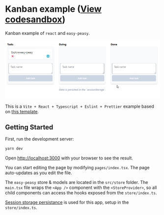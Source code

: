 # Kanban example ([View codesandbox](https://codesandbox.io/s/5zdk6r))

Kanban example of `react` and `easy-peasy`.

![Kanban app with easy-peasy](./resources/kanban-app.gif)

This is a `Vite + React + Typescript + Eslint + Prettier` example based on [this template](https://github.com/TheSwordBreaker/vite-reactts-eslint-prettier).

## Getting Started

First, run the development server:

```bash
yarn dev
```

Open [http://localhost:3000](http://localhost:3000) with your browser to see the result.

You can start editing the page by modifying `pages/index.tsx`. The page auto-updates as you edit the file.

The `easy-peasy` store & models are located in the `src/store` folder.
The `main.tsx` file wraps the `<App />` component with the `<StoreProvider>`, so all child components can access the
hooks exposed from the `store/index.ts`.

[Session storage persistance](https://easy-peasy.vercel.app/docs/api/persist.html) is used for this app, setup in the `store/index.ts`.
